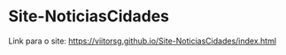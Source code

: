 # Site-NoticiasCidades

Link para o site: https://viitorsg.github.io/Site-NoticiasCidades/index.html
